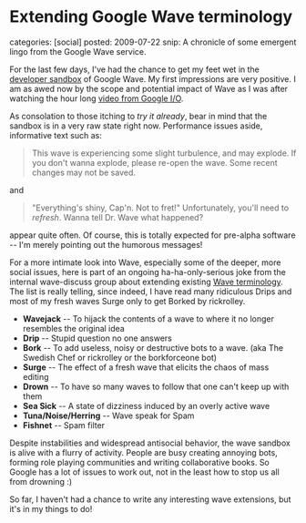 Extending Google Wave terminology
=================================
categories: [social]
posted: 2009-07-22
snip: A chronicle of some emergent lingo from the Google Wave service.



For the last few days, I've had the chance to get my feet wet in the
[developer sandbox][] of Google Wave. My first impressions are very
positive. I am as awed now by the scope and potential impact of Wave as
I was after watching the hour long [video from Google I/O][]. 

As consolation to those itching to *try it already*, bear in mind that the
sandbox is in a very raw state right now. Performance issues aside, informative
text such as:

> This wave is experiencing some slight turbulence, and may explode. If
> you don't wanna explode, please re-open the wave. Some recent changes
> may not be saved.

and

> "Everything's shiny, Cap'n. Not to fret!" Unfortunately, you'll need
> to *refresh*. Wanna tell Dr. Wave what happened?

appear quite often. Of course, this is totally expected for pre-alpha
software -- I'm merely pointing out the humorous messages!

For a more intimate look into Wave, especially some of the deeper, more social
issues, here is part of an ongoing ha-ha-only-serious joke from the internal
wave-discuss group about extending existing [Wave terminology][]. The list is
really telling, since indeed, I have read many ridiculous Drips and most of my
fresh waves Surge only to get Borked by rickrolley.

- **Wavejack** -- To hijack the contents of a wave to where it no longer resembles the original idea
- **Drip** -- Stupid question no one answers
- **Bork** -- To add useless, noisy or destructive bots to a wave. (aka The Swedish Chef or rickrolley or the borkforceone bot)
- **Surge** -- The effect of a fresh wave that elicits the chaos of mass editing
- **Drown** -- To have so many waves to follow that one can't keep up with them 
- **Sea Sick** -- A state of dizziness induced by an overly active wave 
- **Tuna/Noise/Herring** -- Wave speak for Spam
- **Fishnet** -- Spam filter

Despite instabilities and widespread antisocial behavior, the wave sandbox is
alive with a flurry of activity. People are busy creating annoying bots,
forming role playing communities and writing collaborative books. So Google has
a lot of issues to work out, not in the least how to stop us all from drowning
:) 

So far, I haven't had a chance to write any interesting wave extensions, but
it's in my things to do!

  [developer sandbox]: https://services.google.com/fb/forms/wavesignupfordev/
  [video from Google I/O]: http://wave.google.com/
  [Wave terminology]: http://mashable.com/2009/05/28/google-wave-guide/
  [this one]: http://www.borismus.com/wp-content/uploads/2009/07/google-wave-short-story.txt

